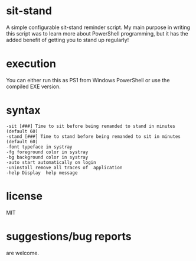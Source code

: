 # sit-stand
A simple configurable sit-stand reminder script. My main purpose in writing this script was to learn more about PowerShell programming, but it has the added benefit of getting you to stand up regularly!

# execution
You can either run this as PS1 from Windows PowerShell or use the compiled EXE version.

# syntax
```
-sit [###] Time to sit before being remanded to stand in minutes (default 60)
-stand [###] Time to stand before being remanded to sit in minutes (default 60)
-font typeface in systray
-fg foreground color in systray
-bg background color in systray
-auto start automatically on login
-uninstall remove all traces of  application
-help Display  help message
```
# license
MIT

# suggestions/bug reports
are welcome.
